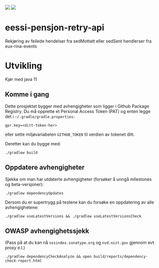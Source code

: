 ![](https://github.com/navikt/eessi-pensjon-retry-api/workflows/Bygg%20og%20deploy%20Q2/badge.svg)
![](https://github.com/navikt/eessi-pensjon-retry-api/workflows/Manuell%20deploy/badge.svg)


# eessi-pensjon-retry-api
Rekjøring av feilede hendelser fra sedMottatt eller sedSent hendlerser 
fra eux-rina-events

# Utvikling

Kjør med java 11

## Komme i gang

Dette prosjektet bygger med avhengigheter som ligger i Github Package Registry.
Du må opprette et Personal Access Token (PAT) og enten legge det i 
`~/.gradle/gradle.properties`:
```properties
gpr.key=<ditt-token-her>
```
eller sette miljøvariabelen `GITHUB_TOKEN` til verdien av tokenet ditt.

Deretter kan du bygge med:
```
./gradlew build
```

## Oppdatere avhengigheter

Sjekke om man har utdaterte avhengigheter (forsøker å unngå milestones og beta-versjoner):

```
./gradlew dependencyUpdates
```

Dersom du er supertrygg på testene kan du forsøke en oppdatering av alle avhengighetene:

```
./gradlew useLatestVersions && ./gradlew useLatestVersionsCheck
```

## OWASP avhengighetssjekk

(Pass på at du kan nå `ossindex.sonatype.org` og `nvd.nist.gov` gjennom evt proxy e.l.) 

```
./gradlew dependencyCheckAnalyze && open build/reports/dependency-check-report.html
```
